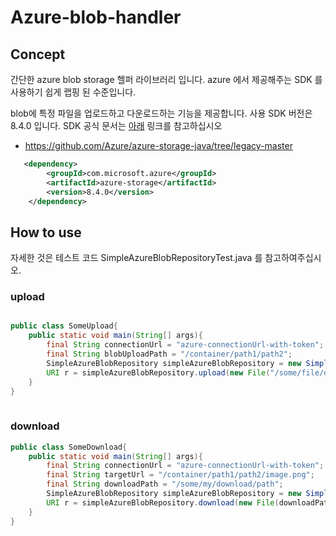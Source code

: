
# Azure-blob-handler

## Concept

간단한 azure blob storage 헬퍼 라이브러리 입니다.
azure 에서 제공해주는 SDK 를 사용하기 쉽게 랩핑 된 수준입니다.
 
blob에 특정 파일을 업로드하고 다운로드하는 기능을 제공합니다.
사용 SDK 버전은 8.4.0 입니다.
SDK 공식 문서는 [아래](https://github.com/Azure/azure-storage-java/tree/legacy-master) 링크를 참고하십시오

- https://github.com/Azure/azure-storage-java/tree/legacy-master



```xml
   <dependency>
        <groupId>com.microsoft.azure</groupId>
        <artifactId>azure-storage</artifactId>
        <version>8.4.0</version>
    </dependency>

```


## How to use

자세한 것은 테스트 코드 SimpleAzureBlobRepositoryTest.java 를 참고하여주십시오.


### upload
```java

public class SomeUpload{
    public static void main(String[] args){
        final String connectionUrl = "azure-connectionUrl-with-token";
        final String blobUploadPath = "/container/path1/path2";
        SimpleAzureBlobRepository simpleAzureBlobRepository = new SimpleAzureBlobRepository(AzureBlobClientFactories.createSimpleClient(connectionUrl));
        URI r = simpleAzureBlobRepository.upload(new File("/some/file/direcotry/image.png"), blobUploadPath); 
    }
}
    
```

### download

```java
public class SomeDownload{
    public static void main(String[] args){
        final String connectionUrl = "azure-connectionUrl-with-token";
        final String targetUrl = "/container/path1/path2/image.png";
        final String downloadPath = "/some/my/download/path";
        SimpleAzureBlobRepository simpleAzureBlobRepository = new SimpleAzureBlobRepository(AzureBlobClientFactories.createSimpleClient(connectionUrl));
        URI r = simpleAzureBlobRepository.download(new File(downloadPath), targetUrl);
    }
}

```
